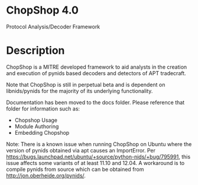 ChopShop 4.0
========

Protocol Analysis/Decoder Framework

Description
===========
ChopShop is a MITRE developed framework to aid analysts in the creation and execution of pynids based decoders and detectors of APT tradecraft.

Note that ChopShop is still in perpetual beta and is dependent on libnids/pynids for the majority of its underlying functionality.

Documentation has been moved to the docs folder. Please reference that folder for information such as:
- Chopshop Usage
- Module Authoring
- Embedding Chopshop


Note: There is a known issue when running ChopShop on Ubuntu where the version of pynids obtained via apt causes an ImportError.  Per https://bugs.launchpad.net/ubuntu/+source/python-nids/+bug/795991, this issue affects some variants of at least 11.10 and 12.04.  A workaround is to compile pynids from source which can be obtained from http://jon.oberheide.org/pynids/.
